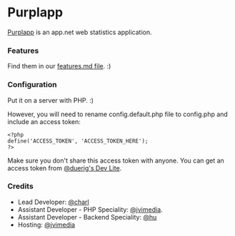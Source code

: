 Purplapp
========

[Purplapp](http://app.net/purplapp) is an app.net web statistics application.

### Features

Find them in our [features.md file](https://github.com/purplapp/purplapp/blob/master/features.md). :)

### Configuration

Put it on a server with PHP. :)

However, you will need to rename config.default.php file to config.php and include an access token:

```
<?php
define('ACCESS_TOKEN', 'ACCESS_TOKEN_HERE');
?>
```

Make sure you don't share this access token with anyone. You can get an access token from [@duerig's Dev Lite](http://dev-lite.jonathonduerig.com).

### Credits

* Lead Developer: [@charl](http://app.net/charl)
* Assistant Developer - PHP Speciality: [@jvimedia](http://app.net/jvimedia).
* Assistant Developer - Backend Speciality: [@hu](http://app.net/hu)
* Hosting: [@jvimedia](http://app.net/jvimedia)
